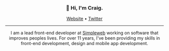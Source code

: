 <h3 align="center">👋 Hi, I'm Craig.</h3>

<p align="center">
  <a href="https://craigcoles.co.uk/">Website</a> •
  <a href="https://twitter.com/craigrcoles">Twitter</a>
</p>

---

<p align="center">I am a lead front-end developer at <a href="https://simpleweb.co.uk/">Simpleweb</a> working on software that improves peoples lives. For over 11 years, I've been providing my skills in front-end development, design and mobile app development.</p>
